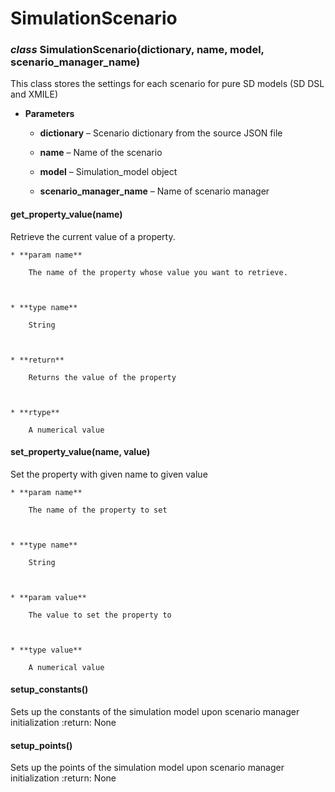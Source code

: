 # SimulationScenario


### _class_ SimulationScenario(dictionary, name, model, scenario_manager_name)
This class stores the settings for each scenario for pure SD models (SD DSL and XMILE)


* **Parameters**

    
    * **dictionary** – Scenario dictionary from the source JSON file


    * **name** – Name of the scenario


    * **model** – Simulation_model object


    * **scenario_manager_name** – Name of scenario manager



#### get_property_value(name)
Retrieve the current value of a property.

    
    * **param name**

        The name of the property whose value you want to retrieve.



    * **type name**

        String



    * **return**

        Returns the value of the property



    * **rtype**

        A numerical value



#### set_property_value(name, value)
Set the property with given name to given value

    
    * **param name**

        The name of the property to set



    * **type name**

        String



    * **param value**

        The value to set the property to



    * **type value**

        A numerical value



#### setup_constants()
Sets up the constants of the simulation model upon scenario manager initialization
:return: None


#### setup_points()
Sets up the points of the simulation model upon scenario manager initialization
:return: None
